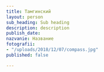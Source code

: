 ```yaml
---
title: Тамгинский
layout: person
sub_heading: Sub heading
description: description
publish_date: 
nazvanie: Название
fotografii:
- "/uploads/2018/12/07/compass.jpg"
published: false

---
```

